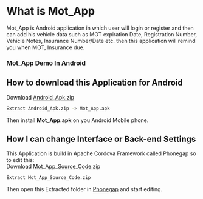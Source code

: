 # What is Mot_App
Mot_App is Android application in which user will login or register and then can add his vehicle data such as MOT expiration Date, Registration Number, Vehicle Notes, Insurance Number/Date etc. then this application will remind you when MOT, Insurance due.
### Mot_App Demo In Android 

## How to download this Application for Android
Download [Android_Apk.zip](https://github.com/umerk4466/Android-Mot-App/blob/master/Android_Apk.zip)
```bash
Extract Android_Apk.zip -> Mot_App.apk
```
Then install <strong>Mot_App.apk</strong> on you Android Mobile phone.
## How I can change Interface or Back-end Settings
This Application is build in Apache Cordova Framework called Phonegap so to edit this:<br>
Download [Mot_App_Source_Code.zip](https://github.com/umerk4466/Android-Mot-App/blob/master/Mot_App_Source_Code.zip)
```bash
Extract Mot_App_Source_Code.zip
```
Then open this Extracted folder in [Phonegap](https://phonegap.com/) and start editing.


